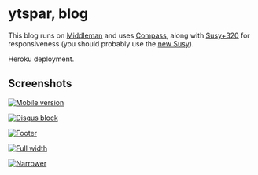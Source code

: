 # ytspar, blog

This blog runs on [Middleman](https://github.com/middleman/middleman) and uses [Compass](http://compass-style.org/), along with [Susy+320](http://susy-media.oddbird.net/static/susy320/) for responsiveness (you should probably use the [new Susy](https://github.com/ericam/susy/)).

Heroku deployment.

## Screenshots

[![Mobile version](http://dl.dropbox.com/u/225019/rm-app-screenshots/yurytsukerman/thumb_Typography%20test%20%C2%AB%20Yury%20Tsukerman%203.png)](http://dl.dropbox.com/u/225019/rm-app-screenshots/yurytsukerman/thumb_Typography%20test%20%C2%AB%20Yury%20Tsukerman%203.png)

[![Disqus block](http://dl.dropbox.com/u/225019/rm-app-screenshots/yurytsukerman/thumb_Typography%20test%20%C2%AB%20Yury%20Tsukerman.png)](http://dl.dropbox.com/u/225019/rm-app-screenshots/yurytsukerman/Typography%20test%20%C2%AB%20Yury%20Tsukerman.png)

[![Footer](http://dl.dropbox.com/u/225019/rm-app-screenshots/yurytsukerman/thumb_Safari.png)](http://dl.dropbox.com/u/225019/rm-app-screenshots/yurytsukerman/Safari.png)

[![Full width](http://dl.dropbox.com/u/225019/rm-app-screenshots/yurytsukerman/thumb_Master%20Blogger%20%C2%AB%20Yury%20Tsukerman%204.png)](http://dl.dropbox.com/u/225019/rm-app-screenshots/yurytsukerman/Master%20Blogger%20%C2%AB%20Yury%20Tsukerman%204.png)

[![Narrower](http://dl.dropbox.com/u/225019/rm-app-screenshots/yurytsukerman/thumb_Master%20Blogger%20%C2%AB%20Yury%20Tsukerman%202.png)](http://dl.dropbox.com/u/225019/rm-app-screenshots/yurytsukerman/Master%20Blogger%20%C2%AB%20Yury%20Tsukerman%202.png)